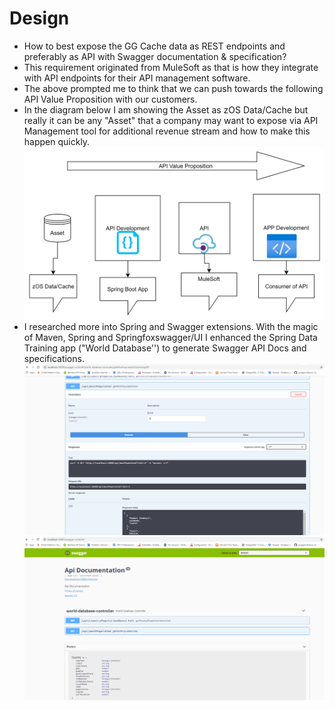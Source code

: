 # Design
- How to best expose the GG Cache data as REST endpoints and preferably as API with Swagger documentation & specification? 
- This requirement originated from MuleSoft as that is how they integrate with API endpoints for their API management software.
- The above prompted me to think that we can push towards the following API Value Proposition with our customers. 
- In the diagram below I am showing the Asset as zOS Data/Cache but really it can be any "Asset" that a company may want to expose via API Management tool for additional revenue stream and how to make this happen quickly.
![IMG1.png](IMG1.png)
- I researched more into Spring and Swagger extensions. With the magic of Maven, Spring and  Springfoxswagger/UI I enhanced the Spring Data Training app ("World Database'') to generate Swagger API Docs and specifications.
![IMG2.png](IMG2.png)
![IMG3.png](IMG3.png)

